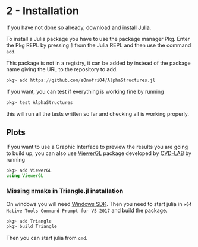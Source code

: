 # 2 - Installation

If you have not done so already, download and install [Julia](https://julialang.org/downloads/).

To install a Julia package you have to use the package manager Pkg. Enter the Pkg REPL by pressing `]` from the Julia REPL and then use the command `add`.

This package is not in a registry, it can be added by instead of the package name giving the URL to the repository to add.

```julia
pkg> add https://github.com/eOnofri04/AlphaStructures.jl
```

If you want, you can test if everything is working fine by running

```julia
pkg> test AlphaStructures
```

this will run all the tests written so far and checking all is working properly.

## Plots

If you want to use a Graphic Interface to preview the results you are going to build up, you can also use [ViewerGL](https://github.com/cvdlab/ViewerGL.jl) package developed by [CVD-LAB](https://github.com/cvdlab) by running

```julia
pkg> add ViewerGL
using ViewerGL
```

### Missing nmake in Triangle.jl installation

On windows you will need [Windows SDK](https://developer.microsoft.com/cs-cz/windows/downloads/windows-10-sdk). Then you need to start julia in `x64 Native Tools Command Prompt for VS 2017` and build the package.

```julia
pkg> add Triangle
pkg> build Triangle
```

Then you can start julia from `cmd`.
